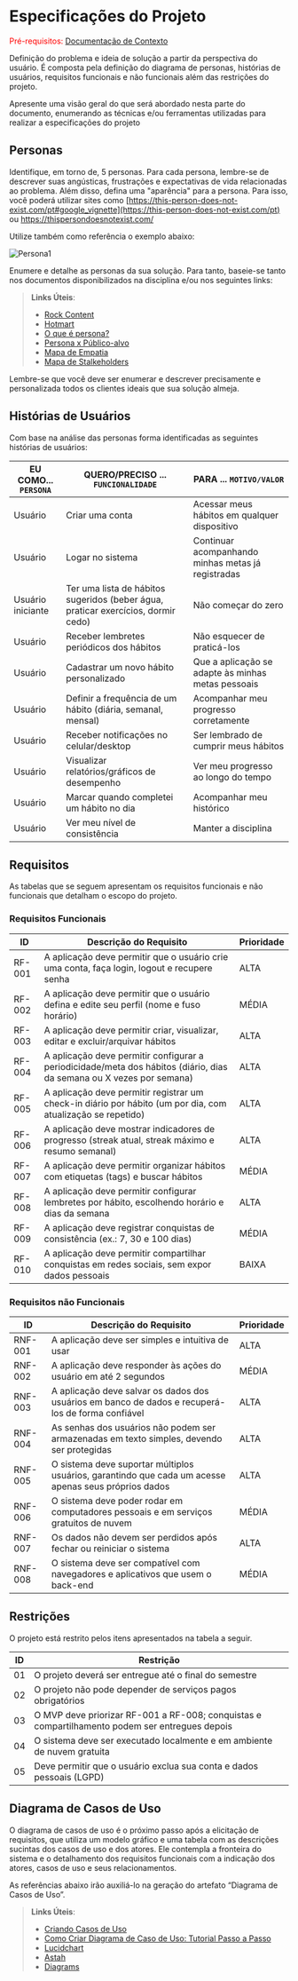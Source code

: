 # Especificações do Projeto

<span style="color:red">Pré-requisitos: <a href="1-Documentação de Contexto.md"> Documentação de Contexto</a></span>

Definição do problema e ideia de solução a partir da perspectiva do usuário. É composta pela definição do  diagrama de personas, histórias de usuários, requisitos funcionais e não funcionais além das restrições do projeto.

Apresente uma visão geral do que será abordado nesta parte do documento, enumerando as técnicas e/ou ferramentas utilizadas para realizar a especificações do projeto

## Personas

Identifique, em torno de, 5 personas. Para cada persona, lembre-se de descrever suas angústicas, frustrações e expectativas de vida relacionadas ao problema. Além disso, defina uma "aparência" para a persona. Para isso, você poderá utilizar sites como [https://this-person-does-not-exist.com/pt#google_vignette](https://this-person-does-not-exist.com/pt) ou https://thispersondoesnotexist.com/ 

Utilize também como referência o exemplo abaixo:

<img src="https://github.com/ICEI-PUC-Minas-PMV-ADS/IntApplicationProject-Template/blob/main/docs/img/AnaClara1.png" alt="Persona1"/>

Enumere e detalhe as personas da sua solução. Para tanto, baseie-se tanto nos documentos disponibilizados na disciplina e/ou nos seguintes links:

> **Links Úteis**:
> 
> - [Rock Content](https://rockcontent.com/blog/personas/)
> - [Hotmart](https://blog.hotmart.com/pt-br/como-criar-persona-negocio/)
> - [O que é persona?](https://resultadosdigitais.com.br/blog/persona-o-que-e/)
> - [Persona x Público-alvo](https://flammo.com.br/blog/persona-e-publico-alvo-qual-a-diferenca/)
> - [Mapa de Empatia](https://resultadosdigitais.com.br/blog/mapa-da-empatia/)
> - [Mapa de Stalkeholders](https://www.racecomunicacao.com.br/blog/como-fazer-o-mapeamento-de-stakeholders/)
>
Lembre-se que você deve ser enumerar e descrever precisamente e personalizada todos os clientes ideais que sua solução almeja.

## Histórias de Usuários

Com base na análise das personas forma identificadas as seguintes histórias de usuários:

|EU COMO... `PERSONA`| QUERO/PRECISO ... `FUNCIONALIDADE` |PARA ... `MOTIVO/VALOR`                 |
|--------------------|------------------------------------|----------------------------------------|
| Usuário | Criar uma conta           | Acessar meus hábitos em qualquer dispositivo               |
| Usuário       | Logar no sistema                 | Continuar acompanhando minhas metas já registradas |
| Usuário iniciante  | Ter uma lista de hábitos sugeridos (beber água, praticar exercícios, dormir cedo)           | Não começar do zero       |
| Usuário     | Receber lembretes periódicos dos hábitos | Não esquecer de praticá-los |
| Usuário | Cadastrar um novo hábito personalizado          | Que a aplicação se adapte às minhas metas pessoais               |
| Usuário       | Definir a frequência de um hábito (diária, semanal, mensal)                 | Acompanhar meu progresso corretamente |
| Usuário  | Receber notificações no celular/desktop           | Ser lembrado de cumprir meus hábitos       |
| Usuário     | Visualizar relatórios/gráficos de desempenho | Ver meu progresso ao longo do tempo |
| Usuário       | Marcar quando completei um hábito no dia                | Acompanhar meu histórico |
| Usuário  | Ver meu nível de consistência           | Manter a disciplina       |


## Requisitos

As tabelas que se seguem apresentam os requisitos funcionais e não funcionais que detalham o escopo do projeto.

### Requisitos Funcionais

|ID     | Descrição do Requisito                                                                 | Prioridade |
|-------|----------------------------------------------------------------------------------------|------------|
|RF-001 | A aplicação deve permitir que o usuário crie uma conta, faça login, logout e recupere senha | ALTA |
|RF-002 | A aplicação deve permitir que o usuário defina e edite seu perfil (nome e fuso horário) | MÉDIA |
|RF-003 | A aplicação deve permitir criar, visualizar, editar e excluir/arquivar hábitos          | ALTA |
|RF-004 | A aplicação deve permitir configurar a periodicidade/meta dos hábitos (diário, dias da semana ou X vezes por semana) | ALTA |
|RF-005 | A aplicação deve permitir registrar um check-in diário por hábito (um por dia, com atualização se repetido) | ALTA |
|RF-006 | A aplicação deve mostrar indicadores de progresso (streak atual, streak máximo e resumo semanal) | ALTA |
|RF-007 | A aplicação deve permitir organizar hábitos com etiquetas (tags) e buscar hábitos       | MÉDIA |
|RF-008 | A aplicação deve permitir configurar lembretes por hábito, escolhendo horário e dias da semana | ALTA |
|RF-009 | A aplicação deve registrar conquistas de consistência (ex.: 7, 30 e 100 dias)           | MÉDIA |
|RF-010 | A aplicação deve permitir compartilhar conquistas em redes sociais, sem expor dados pessoais | BAIXA |

### Requisitos não Funcionais

|ID      | Descrição do Requisito                                                               | Prioridade |
|--------|--------------------------------------------------------------------------------------|------------|
|RNF-001 | A aplicação deve ser simples e intuitiva de usar                                     | ALTA |
|RNF-002 | A aplicação deve responder às ações do usuário em até 2 segundos                     | MÉDIA |
|RNF-003 | A aplicação deve salvar os dados dos usuários em banco de dados e recuperá-los de forma confiável | ALTA |
|RNF-004 | As senhas dos usuários não podem ser armazenadas em texto simples, devendo ser protegidas | ALTA |
|RNF-005 | O sistema deve suportar múltiplos usuários, garantindo que cada um acesse apenas seus próprios dados | ALTA |
|RNF-006 | O sistema deve poder rodar em computadores pessoais e em serviços gratuitos de nuvem | MÉDIA |
|RNF-007 | Os dados não devem ser perdidos após fechar ou reiniciar o sistema                   | ALTA |
|RNF-008 | O sistema deve ser compatível com navegadores e aplicativos que usem o back-end      | MÉDIA |


## Restrições

O projeto está restrito pelos itens apresentados na tabela a seguir.

|ID | Restrição                                                                 |
|----|---------------------------------------------------------------------------|
|01 | O projeto deverá ser entregue até o final do semestre                      |
|02 | O projeto não pode depender de serviços pagos obrigatórios                 |
|03 | O MVP deve priorizar RF-001 a RF-008; conquistas e compartilhamento podem ser entregues depois |
|04 | O sistema deve ser executado localmente e em ambiente de nuvem gratuita    |
|05 | Deve permitir que o usuário exclua sua conta e dados pessoais (LGPD)       |

## Diagrama de Casos de Uso

O diagrama de casos de uso é o próximo passo após a elicitação de requisitos, que utiliza um modelo gráfico e uma tabela com as descrições sucintas dos casos de uso e dos atores. Ele contempla a fronteira do sistema e o detalhamento dos requisitos funcionais com a indicação dos atores, casos de uso e seus relacionamentos. 

As referências abaixo irão auxiliá-lo na geração do artefato “Diagrama de Casos de Uso”.

> **Links Úteis**:
> - [Criando Casos de Uso](https://www.ibm.com/docs/pt-br/elm/6.0?topic=requirements-creating-use-cases)
> - [Como Criar Diagrama de Caso de Uso: Tutorial Passo a Passo](https://gitmind.com/pt/fazer-diagrama-de-caso-uso.html/)
> - [Lucidchart](https://www.lucidchart.com/)
> - [Astah](https://astah.net/)
> - [Diagrams](https://app.diagrams.net/)
